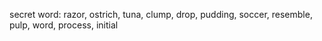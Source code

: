 secret word:
razor, ostrich, tuna, clump, drop, pudding, soccer, resemble, pulp, word, process, initial